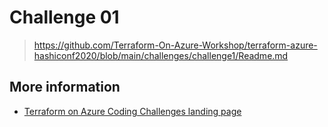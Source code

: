 # Challenge 01

> https://github.com/Terraform-On-Azure-Workshop/terraform-azure-hashiconf2020/blob/main/challenges/challenge1/Readme.md

<!-- BEGINNING OF PRE-COMMIT-TERRAFORM DOCS HOOK -->

<!-- END OF PRE-COMMIT-TERRAFORM DOCS HOOK -->

## More information

- [Terraform on Azure Coding Challenges landing page](https://terraform-on-azure-workshop.github.io/)
